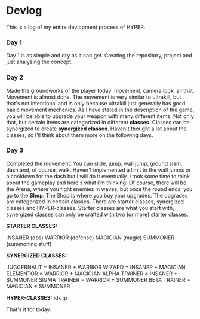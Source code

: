 # Devlog

This is a log of my entire devlopment process of HYPER.

### Day 1

Day 1 is as simple and dry as it can get. Creating the repository, project and just analyzing the concept.

### Day 2

Made the groundworks of the player today: movement, camera look, all that.
Movement is almost done.
The movement is very similar to ultrakill, but that's not intentional and is only because ultrakill just generally has good basic movement mechanics.
As I have stated in the description of the game, you will be able to upgrade your weapon with many different items.
Not only that, but certain items are categorized in different **classes**.
Classes can be synergized to create **synergized classes**.
Haven't thought a lot about the classes, so I'll think about them more on the following days.

### Day 3

Completed the movement. 
You can slide, jump, wall jump, ground slam, dash and, of course, walk.
Haven't implemented a limit to the wall jumps or a cooldown for the dash but I will do it eventually.
I took some time to think about the gameplay and here's what i'm thinking:
Of course, there will be the Arena, where you fight enemies in waves, but once the round ends, you go to the **Shop**.
The Shop is where you buy your upgrades. The upgrades are categorized in certain classes.
There are starter classes, synergized classes and HYPER-classes. Starter classes are what you start with, synergized classes can only be crafted with two (or more) starter classes.

**STARTER CLASSES:**

INSANER (dps)
WARRIOR (defense)
MAGICIAN (magic)
SUMMONER (summoning stuff)

**SYNERGIZED CLASSES:**

JUGGERNAUT = INSANER + WARRIOR 
WIZARD = INSANER + MAGICIAN 
ELEMENTOR = WARRIOR + MAGICIAN 
ALPHA TRAINER = INSANER + SUMMONER
SIGMA TRAINER = WARRIOR + SUMMONER
BETA TRAINER = MAGICIAN + SUMMONER

**HYPER-CLASSES:**
idk :p

That's it for today.